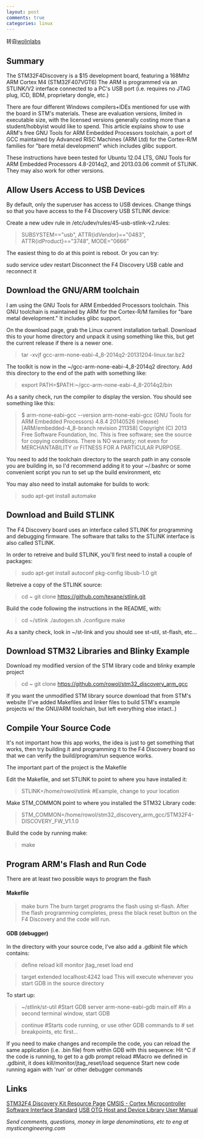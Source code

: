 ```yaml
---
layout: post
comments: true
categories: linux
---
```


转自[wolinlabs](http://www.wolinlabs.com/blog/linux.stm32.discovery.gcc.html)


## Summary
The STM32F4Discovery is a $15 development board, featuring a 168Mhz ARM Cortex M4 (STM32F407VGT6) The ARM is programmed via an STLINK/V2 interface connected to a PC's USB port (i.e. requires no JTAG plug, ICD, BDM, proprietary dongle, etc.)

There are four different Windows compilers+IDEs mentioned for use with the board in STM's materials. These are evaluation versions, limited in executable size, with the licensed versions generally costing more than a student/hobbyist would like to spend. This article explains show to use ARM's free GNU Tools for ARM Embedded Processors toolchain, a port of GCC maintained by Advanced RISC Machines (ARM Ltd) for the Cortex-R/M families for "bare metal development" which includes glibc support.

These instructions have been tested for Ubuntu 12.04 LTS, GNU Tools for ARM Embedded Processors 4.8-2014q2, and 2013.03.06 commit of STLINK. They may also work for other versions.


## Allow Users Access to USB Devices
By default, only the superuser has access to USB devices. Change things so that you have access to the F4 Discovery USB STLINK device:

Create a new udev rule in /etc/udev/rules/45-usb-stlink-v2.rules:

> SUBSYSTEM=="usb", ATTR{idVendor}=="0483", ATTR{idProduct}=="3748", MODE="0666"

The easiest thing to do at this point is reboot. Or you can try:

sudo service udev restart
Disconnect the F4 Discovery USB cable and reconnect it


 


## Download the GNU/ARM toolchain
I am using the GNU Tools for ARM Embedded Processors toolchain. This GNU toolchain is maintained by ARM for the Cortex-R/M families for "bare metal development." It includes glibc support.

On the download page, grab the Linux current installation tarball. Download this to your home directory and unpack it using something like this, but get the current release if there is a newer one.

> tar -xvjf gcc-arm-none-eabi-4_8-2014q2-20131204-linux.tar.bz2


The toolkit is now in the ~/gcc-arm-none-eabi-4_8-2014q2 directory. Add this directory to the end of the path with something like:

> export PATH=$PATH:~/gcc-arm-none-eabi-4_8-2014q2/bin

As a sanity check, run the compiler to display the version. You should see something like this:

> $ arm-none-eabi-gcc --version
> arm-none-eabi-gcc (GNU Tools for ARM Embedded Processors) 4.8.4 20140526 (release) 
> [ARM/embedded-4_8-branch revision 211358]
> Copyright (C) 2013 Free Software Foundation, Inc.
> This is free software; see the source for copying conditions.  There is NO
> warranty; not even for MERCHANTABILITY or FITNESS FOR A PARTICULAR PURPOSE.


You need to add the toolchain directory to the search path in any console you are building in, so I'd recommend adding it to your ~/.bashrc or some convenient script you run to set up the build environment, etc


You may also need to install automake for builds to work:

> sudo apt-get install automake

## Download and Build STLINK
The F4 Discovery board uses an interface called STLINK for programming and debugging firmware. The software that talks to the STLINK interface is also called STLINK.

In order to retreive and build STLINK, you'll first need to install a couple of packages:

> sudo apt-get install autoconf pkg-config libusb-1.0 git

Retreive a copy of the STLINK source:

> cd ~
> git clone https://github.com/texane/stlink.git


Build the code following the instructions in the README, with:

> cd ~/stlink
> ./autogen.sh
> ./configure
> make


As a sanity check, look in ~/st-link and you should see st-util, st-flash, etc...


## Download STM32 Libraries and Blinky Example
Download my modified version of the STM library code and blinky example project

> cd ~
> git clone https://github.com/rowol/stm32_discovery_arm_gcc


If you want the unmodified STM library source download that from STM's website (I've added Makefiles and linker files to build STM's example projects w/ the GNU/ARM toolchain, but left everything else intact..)


## Compile Your Source Code
It's not important how this app works, the idea is just to get something that works, then try building it and programming it to the F4 Discovery board so that we can verify the build/program/run sequence works.

The important part of the project is the Makefile

Edit the Makefile, and set STLINK to point to where you have installed it:

> STLINK=/home/rowol/stlink             #Example, change to your location


Make STM_COMMON point to where you installed the STM32 Library code:

> STM_COMMON=/home/rowol/stm32_discovery_arm_gcc/STM32F4-DISCOVERY_FW_V1.1.0


Build the code by running make:

> make

## Program ARM's Flash and Run Code
There are at least two possible ways to program the flash


#### Makefile
> make burn
The burn target programs the flash using st-flash. After the flash programming completes, press the black reset button on the F4 Discovery and the code will run.


#### GDB (debugger)
In the directory with your source code, I've also add a .gdbinit file which contains:

> define reload
> kill
> monitor jtag_reset
> load
> end

> target extended localhost:4242
> load
This will execute whenever you start GDB in the source directory


To start up:

> ~/stlink/st-util                 #Start GDB server
> arm-none-eabi-gdb main.elf       #In a second terminal window, start GDB

> continue                         #Starts code running, or use other GDB commands to 
>                                  # set breakpoints, etc first...


If you need to make changes and recompile the code, you can reload the same application (i.e. .bin file) from within GDB with this sequence:
Hit ^C if the code is running, to get to a gdb prompt
reload      #Macro we defined in .gdbinit, it does kill/monitor/jtag_reset/load sequence
Start new code running again with 'run' or other debugger commands

## Links
[STM32F4 Discovery Kit Resource Page](http://www.st.com/web/catalog/tools/FM116/SC959/SS1532/PF252419)
[CMSIS - Cortex Microcontroller Software Interface Standard](http://www.arm.com/products/processors/cortex-m/cortex-microcontroller-software-interface-standard.php)
[USB OTG Host and Device Library User Manual](http://www.wolinlabs.com/blog/cCD00289278.pdf)



*Send comments, questions, money in large denominations, etc to eng at mysticengineering.com*